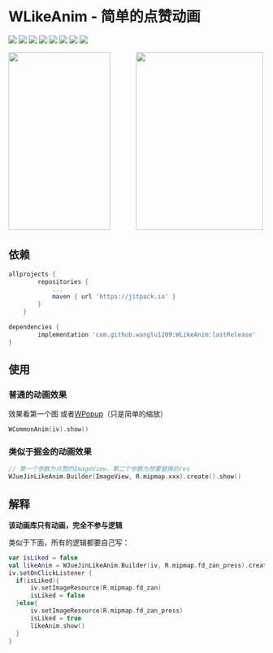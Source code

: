 # WLikeAnim - 简单的点赞动画


<p >
	<a><img src="https://img.shields.io/github/release/wanglu1209/WLikeAnim.svg"/></a>
  	<a><img src="https://img.shields.io/github/last-commit/wanglu1209/WLikeAnim.svg"/></a>
	<a><img src="https://img.shields.io/github/issues/wanglu1209/WLikeAnim.svg"/></a>
	<a><img src="https://img.shields.io/github/issues-closed/wanglu1209/WLikeAnim.svg"/></a>
	<a><img src="https://img.shields.io/github/issues-pr/wanglu1209/WLikeAnim.svg"/></a>
	<a><img src="https://img.shields.io/github/issues-pr-closed/wanglu1209/WLikeAnim.svg"/></a>
	<a><img src="https://img.shields.io/github/forks/wanglu1209/WLikeAnim.svg"/></a>
	<a><img src="https://img.shields.io/github/stars/wanglu1209/WLikeAnim.svg"/></a>
</p>

<div>
<img src="https://raw.githubusercontent.com/wanglu1209/WPopup/master/img/anim_gif.gif" width="200" height="350" />
&nbsp; &nbsp;&nbsp;&nbsp;&nbsp;&nbsp;&nbsp;&nbsp;&nbsp;&nbsp;
<img src="https://raw.githubusercontent.com/wanglu1209/WLikeAnim/master/gif/gif.gif" width="250" height="350" />
</div>

## 依赖

```gradle
allprojects {
		repositories {
			...
			maven { url 'https://jitpack.io' }
		}
	}
	
dependencies {
        implementation 'com.github.wanglu1209:WLikeAnim:lastRelease'
}
```

## 使用

### 普通的动画效果
效果看第一个图 或者[WPopup](https://github.com/wanglu1209/WPopup)（只是简单的缩放）

```Kotlin
WCommonAnim(iv).show()
```

### 类似于掘金的动画效果

```Kotlin
// 第一个参数为点赞的ImageView，第二个参数为想要替换的res
WJueJinLikeAnim.Builder(ImageView, R.mipmap.xxx).create().show()
```

## 解释

**该动画库只有动画，完全不参与逻辑**

类似于下面，所有的逻辑都要自己写：

```Kotlin
var isLiked = false
val likeAnim = WJueJinLikeAnim.Builder(iv, R.mipmap.fd_zan_press).create()
iv.setOnClickListener {
  if(isLiked){
      iv.setImageResource(R.mipmap.fd_zan)
      isLiked = false
  }else{
      iv.setImageResource(R.mipmap.fd_zan_press)
      isLiked = true
      likeAnim.show()
  }
}
```

